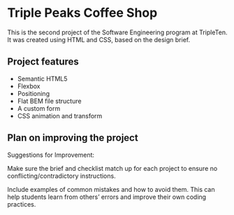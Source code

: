 # Triple Peaks Coffee Shop

This is the second project of the Software Engineering program at TripleTen. It was created using HTML and CSS, based on the design brief.

## Project features

- Semantic HTML5
- Flexbox
- Positioning
- Flat BEM file structure
- A custom form
- CSS animation and transform

## Plan on improving the project

Suggestions for Improvement:

Make sure the brief and checklist match up for each project to ensure no conflicting/contradictory instructions.

Include examples of common mistakes and how to avoid them. This can help students learn from others’ errors and improve their own coding practices.
